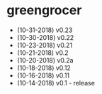 # greengrocer

* (10-31-2018) v0.23
* (10-30-2018) v0.22
* (10-23-2018) v0.21
* (10-21-2018) v0.2
* (10-20-2018) v0.2a
* (10-18-2018) v0.12
* (10-16-2018) v0.11
* (10-14-2018) v0.1 - release
